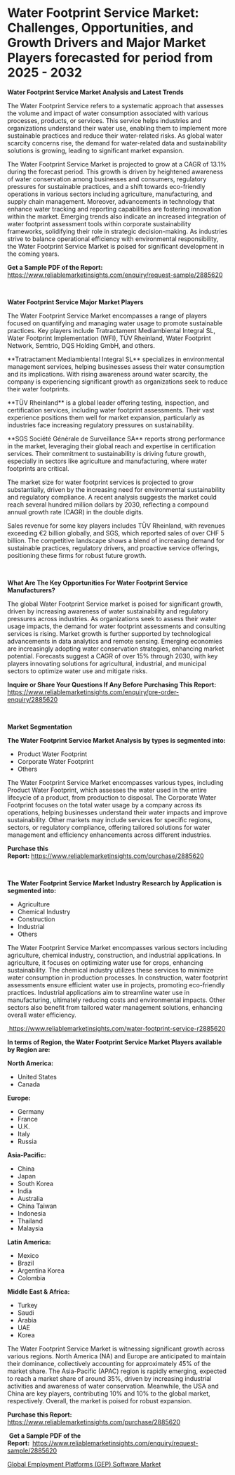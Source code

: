 <p><h1>Water Footprint Service Market: Challenges, Opportunities, and Growth Drivers and Major Market Players forecasted for period from 2025 - 2032</h1></p><p><strong>Water Footprint Service Market Analysis and Latest Trends</strong></p>
<p><p>The Water Footprint Service refers to a systematic approach that assesses the volume and impact of water consumption associated with various processes, products, or services. This service helps industries and organizations understand their water use, enabling them to implement more sustainable practices and reduce their water-related risks. As global water scarcity concerns rise, the demand for water-related data and sustainability solutions is growing, leading to significant market expansion.</p><p>The Water Footprint Service Market is projected to grow at a CAGR of 13.1% during the forecast period. This growth is driven by heightened awareness of water conservation among businesses and consumers, regulatory pressures for sustainable practices, and a shift towards eco-friendly operations in various sectors including agriculture, manufacturing, and supply chain management. Moreover, advancements in technology that enhance water tracking and reporting capabilities are fostering innovation within the market. Emerging trends also indicate an increased integration of water footprint assessment tools within corporate sustainability frameworks, solidifying their role in strategic decision-making. As industries strive to balance operational efficiency with environmental responsibility, the Water Footprint Service Market is poised for significant development in the coming years.</p></p>
<p><strong>Get a Sample PDF of the Report:&nbsp;</strong> <a href="https://www.reliablemarketinsights.com/enquiry/request-sample/2885620?utm_campaign=2891&utm_medium=2&utm_source=Github&utm_content=ia&utm_term=13032025&utm_id=water-footprint-service">https://www.reliablemarketinsights.com/enquiry/request-sample/2885620</a></p>
<p>&nbsp;</p>
<p><strong>Water Footprint Service Major Market Players</strong></p>
<p><p>The Water Footprint Service Market encompasses a range of players focused on quantifying and managing water usage to promote sustainable practices. Key players include Tratractament Mediambiental Integral SL, Water Footprint Implementation (WFI), TÜV Rheinland, Water Footprint Network, Semtrio, DQS Holding GmbH, and others.</p><p>**Tratractament Mediambiental Integral SL** specializes in environmental management services, helping businesses assess their water consumption and its implications. With rising awareness around water scarcity, the company is experiencing significant growth as organizations seek to reduce their water footprints.</p><p>**TÜV Rheinland** is a global leader offering testing, inspection, and certification services, including water footprint assessments. Their vast experience positions them well for market expansion, particularly as industries face increasing regulatory pressures on sustainability.</p><p>**SGS Société Générale de Surveillance SA** reports strong performance in the market, leveraging their global reach and expertise in certification services. Their commitment to sustainability is driving future growth, especially in sectors like agriculture and manufacturing, where water footprints are critical.</p><p>The market size for water footprint services is projected to grow substantially, driven by the increasing need for environmental sustainability and regulatory compliance. A recent analysis suggests the market could reach several hundred million dollars by 2030, reflecting a compound annual growth rate (CAGR) in the double digits.</p><p>Sales revenue for some key players includes TÜV Rheinland, with revenues exceeding €2 billion globally, and SGS, which reported sales of over CHF 5 billion. The competitive landscape shows a blend of increasing demand for sustainable practices, regulatory drivers, and proactive service offerings, positioning these firms for robust future growth.</p></p>
<p>&nbsp;</p>
<p><strong>What Are The Key Opportunities For Water Footprint Service Manufacturers?</strong></p>
<p><p>The global Water Footprint Service market is poised for significant growth, driven by increasing awareness of water sustainability and regulatory pressures across industries. As organizations seek to assess their water usage impacts, the demand for water footprint assessments and consulting services is rising. Market growth is further supported by technological advancements in data analytics and remote sensing. Emerging economies are increasingly adopting water conservation strategies, enhancing market potential. Forecasts suggest a CAGR of over 15% through 2030, with key players innovating solutions for agricultural, industrial, and municipal sectors to optimize water use and mitigate risks.</p></p>
<p><strong>Inquire or Share Your Questions If Any Before Purchasing This Report:</strong> <a href="https://www.reliablemarketinsights.com/enquiry/pre-order-enquiry/2885620?utm_campaign=2891&utm_medium=2&utm_source=Github&utm_content=ia&utm_term=13032025&utm_id=water-footprint-service">https://www.reliablemarketinsights.com/enquiry/pre-order-enquiry/2885620</a></p>
<p>&nbsp;</p>
<p><strong>Market Segmentation</strong></p>
<p><strong>The Water Footprint Service Market Analysis by types is segmented into:</strong></p>
<p><ul><li>Product Water Footprint</li><li>Corporate Water Footprint</li><li>Others</li></ul></p>
<p><p>The Water Footprint Service Market encompasses various types, including Product Water Footprint, which assesses the water used in the entire lifecycle of a product, from production to disposal. The Corporate Water Footprint focuses on the total water usage by a company across its operations, helping businesses understand their water impacts and improve sustainability. Other markets may include services for specific regions, sectors, or regulatory compliance, offering tailored solutions for water management and efficiency enhancements across different industries.</p></p>
<p><strong>Purchase this Report:&nbsp;</strong><a href="https://www.reliablemarketinsights.com/purchase/2885620?utm_campaign=2891&utm_medium=2&utm_source=Github&utm_content=ia&utm_term=13032025&utm_id=water-footprint-service">https://www.reliablemarketinsights.com/purchase/2885620</a></p>
<p>&nbsp;</p>
<p><strong>The Water Footprint Service Market Industry Research by Application is segmented into:</strong></p>
<p><ul><li>Agriculture</li><li>Chemical Industry</li><li>Construction</li><li>Industrial</li><li>Others</li></ul></p>
<p><p>The Water Footprint Service Market encompasses various sectors including agriculture, chemical industry, construction, and industrial applications. In agriculture, it focuses on optimizing water use for crops, enhancing sustainability. The chemical industry utilizes these services to minimize water consumption in production processes. In construction, water footprint assessments ensure efficient water use in projects, promoting eco-friendly practices. Industrial applications aim to streamline water use in manufacturing, ultimately reducing costs and environmental impacts. Other sectors also benefit from tailored water management solutions, enhancing overall water efficiency.</p></p>
<p><a href="https://www.reliablemarketinsights.com/water-footprint-service-r2885620?utm_campaign=2891&utm_medium=2&utm_source=Github&utm_content=ia&utm_term=13032025&utm_id=water-footprint-service">&nbsp;https://www.reliablemarketinsights.com/water-footprint-service-r2885620</a></p>
<p><strong>In terms of Region, the Water Footprint Service Market Players available by Region are:</strong></p>
<p>
    <p> <strong> North America: </strong>
        <ul>
            <li>United States</li>
            <li>Canada</li>
        </ul>
        </p> 
    <p> <strong> Europe: </strong>
        <ul>
            <li>Germany</li>
            <li>France</li>
            <li>U.K.</li>
            <li>Italy</li>
            <li>Russia</li>
        </ul>
        </p> 
    <p> <strong> Asia-Pacific: </strong>
        <ul>
            <li>China</li>
            <li>Japan</li>
            <li>South Korea</li>
            <li>India</li>
            <li>Australia</li>
            <li>China Taiwan</li>
            <li>Indonesia</li>
            <li>Thailand</li>
            <li>Malaysia</li>
        </ul>
        </p> 
    <p> <strong> Latin America: </strong>
        <ul>
            <li>Mexico</li>
            <li>Brazil</li>
            <li>Argentina Korea</li>
            <li>Colombia</li>
        </ul>
        </p> 
    <p> <strong> Middle East & Africa: </strong>
        <ul>
            <li>Turkey</li>
            <li>Saudi</li>
            <li>Arabia</li>
            <li>UAE</li>
            <li>Korea</li>
        </ul>
    </p>
    </p>
<p><p>The Water Footprint Service Market is witnessing significant growth across various regions. North America (NA) and Europe are anticipated to maintain their dominance, collectively accounting for approximately 45% of the market share. The Asia-Pacific (APAC) region is rapidly emerging, expected to reach a market share of around 35%, driven by increasing industrial activities and awareness of water conservation. Meanwhile, the USA and China are key players, contributing 10% and 10% to the global market, respectively. Overall, the market is poised for robust expansion.</p></p>
<p><strong>Purchase this Report: </strong><a href="https://www.reliablemarketinsights.com/purchase/2885620?utm_campaign=2891&utm_medium=2&utm_source=Github&utm_content=ia&utm_term=13032025&utm_id=water-footprint-service">https://www.reliablemarketinsights.com/purchase/2885620</a></p>
<p>&nbsp;<strong>Get a Sample PDF of the Report:&nbsp;&nbsp;</strong><a href="https://www.reliablemarketinsights.com/enquiry/request-sample/2885620?utm_campaign=2891&utm_medium=2&utm_source=Github&utm_content=ia&utm_term=13032025&utm_id=water-footprint-service">https://www.reliablemarketinsights.com/enquiry/request-sample/2885620</a></p>
<p><strong></strong></p>
<p><p><a href="https://github.com/chikenmhamdi/Market-Research-Report-List-1/blob/main/global-employment-platforms-gep-software-market.md?utm_campaign=2891&utm_medium=2&utm_source=Github&utm_content=ia&utm_term=13032025&utm_id=water-footprint-service">Global Employment Platforms (GEP) Software Market</a></p></p>
